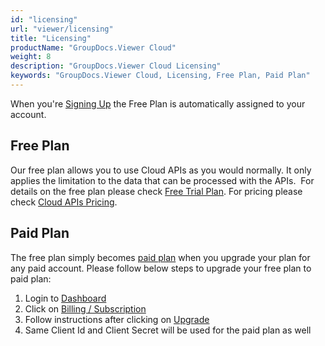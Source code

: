 ```yaml
---
id: "licensing"
url: "viewer/licensing"
title: "Licensing"
productName: "GroupDocs.Viewer Cloud"
weight: 8
description: "GroupDocs.Viewer Cloud Licensing"
keywords: "GroupDocs.Viewer Cloud, Licensing, Free Plan, Paid Plan"
---
```

When you're [Signing Up](https://id.containerize.com/signup) the Free Plan is automatically assigned to your account.

## Free Plan

Our free plan allows you to use Cloud APIs as you would normally. It only applies the limitation to the data that can be processed with the APIs.  For details on the free plan please check [Free Trial Plan](https://purchase.groupdocs.cloud/trial). For pricing please check [Cloud APIs Pricing](https://purchase.groupdocs.cloud/pricing).

## Paid Plan ##

The free plan simply becomes [paid plan](https://purchase.groupdocs.cloud/pricing) when you upgrade your plan for any paid account. Please follow below steps to upgrade your free plan to paid plan:

1. Login to [Dashboard](https://dashboard.groupdocs.cloud)
2. Click on [Billing / Subscription](https://dashboard.aspose.cloud/billing/subscription)
3. Follow instructions after clicking on [Upgrade](https://dashboard.aspose.cloud/billing/subscription)
4. Same Client Id and Client Secret will be used for the paid plan as well
